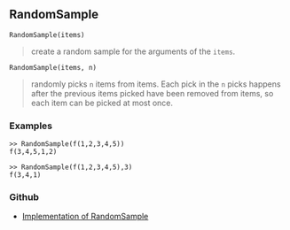 ## RandomSample

```
RandomSample(items)
```

> create a random sample for the arguments of the `items`.

```
RandomSample(items, n)
```

> randomly picks `n` items from items. Each pick in the `n` picks happens after the previous items picked have been removed from items, so each item can be picked at most once.

### Examples

```
>> RandomSample(f(1,2,3,4,5))
f(3,4,5,1,2)

>> RandomSample(f(1,2,3,4,5),3)
f(3,4,1)
```

### Github

* [Implementation of RandomSample](https://github.com/axkr/symja_android_library/blob/master/symja_android_library/matheclipse-core/src/main/java/org/matheclipse/core/builtin/RandomFunctions.java#L735) 
